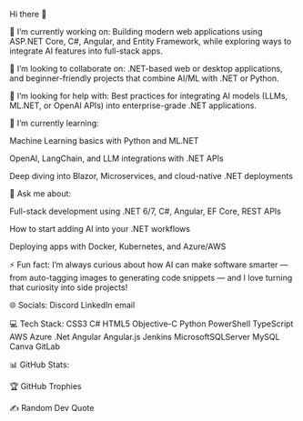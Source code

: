 Hi there 👋


🔭 I’m currently working on:
Building modern web applications using ASP.NET Core, C#, Angular, and Entity Framework, while exploring ways to integrate AI features into full-stack apps.

👯 I’m looking to collaborate on:
.NET-based web or desktop applications, and beginner-friendly projects that combine AI/ML with .NET or Python.

🤝 I’m looking for help with:
Best practices for integrating AI models (LLMs, ML.NET, or OpenAI APIs) into enterprise-grade .NET applications.

🌱 I’m currently learning:

Machine Learning basics with Python and ML.NET

OpenAI, LangChain, and LLM integrations with .NET APIs

Deep diving into Blazor, Microservices, and cloud-native .NET deployments

💬 Ask me about:

Full-stack development using .NET 6/7, C#, Angular, EF Core, REST APIs

How to start adding AI into your .NET workflows

Deploying apps with Docker, Kubernetes, and Azure/AWS

⚡ Fun fact:
I’m always curious about how AI can make software smarter — from auto-tagging images to generating code snippets — and I love turning that curiosity into side projects!


🌐 Socials:
Discord LinkedIn email

💻 Tech Stack:
CSS3 C# HTML5 Objective-C Python PowerShell TypeScript AWS Azure .Net Angular Angular.js Jenkins MicrosoftSQLServer MySQL Canva GitLab

📊 GitHub Stats:






🏆 GitHub Trophies


✍️ Random Dev Quote


